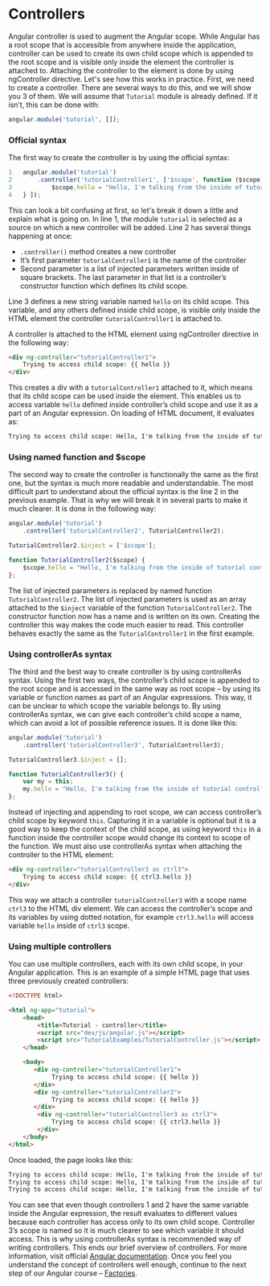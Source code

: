 # Controllers

Angular controller is used to augment the Angular scope. While Angular has a root scope that is accessible from anywhere inside the application, controller can be used to create its own child scope which is appended to the root scope and is visible only inside the element the controller is attached to. Attaching the controller to the element is done by using ngController directive.
Let's see how this works in practice. First, we need to create a controller. There are several ways to do this, and we will show you 3 of them. We will assume that `Tutorial` module is already defined. If it isn’t, this can be done with:

```javascript
angular.module('tutorial', []);
```

### Official syntax

The first way to create the controller is by using the official syntax:

```javascript
1	angular.module('tutorial')
2 		.controller('tutorialController1', ['$scope', function ($scope) {
3 			$scope.hello = "Hello, I'm talking from the inside of tutorial controller 1";
4 	} ]);
```

This can look a bit confusing at first, so let's break it down a little and explain what is going on.
In line 1, the module `tutorial` is selected as a source on which a new controller will be added.
Line 2 has several things happening at once:

  -  `.controller()` method creates a new controller
  -  It’s first parameter `tutorialController1` is the name of the controller
  -  Second parameter is a list of injected parameters written inside of square brackets. The last parameter in that list is a controller’s constructor function which defines its child scope.

Line 3 defines a new string variable named `hello` on its child scope. This variable, and any others defined inside child scope, is visible only inside the HTML element the controller `tutorialController1` is attached to.

A controller is attached to the HTML element using ngController directive in the following way:

```html
<div ng-controller="tutorialController1">
	Trying to access child scope: {{ hello }}
</div>
```

This creates a div with a `tutorialController1` attached to it, which means that its child scope can be used inside the element. This enables us to access variable `hello` defined inside controller’s child scope and use it as a part of an Angular expression. On loading of HTML document, it evaluates as:

```html
Trying to access child scope: Hello, I'm talking from the inside of tutorial controller 1
```

### Using named function and $scope

The second way to create the controller is functionally the same as the first one, but the syntax is much more readable and understandable. The most difficult part to understand about the official syntax is the line 2 in the previous example. That is why we will break it in several parts to make it much clearer. It is done in the following way:

```javascript
angular.module('tutorial')
	.controller('tutorialController2', TutorialController2);

TutorialController2.$inject = ['$scope'];

function TutorialController2($scope) {
	$scope.hello = "Hello, I'm talking from the inside of tutorial controller 2";
};
```

The list of injected parameters is replaced by named function ` TutorialController2`. The list of injected parameters is used as an array attached to the `$inject` variable of the function `TutorialController2`. The constructor function now has a name and is written on its own. Creating the controller this way makes the code much easier to read. This controller behaves exactly the same as the `TutorialController1` in the first example.

### Using controllerAs syntax

The third and the best way to create controller is by using controllerAs syntax. Using the first two ways, the controller’s child scope is appended to the root scope and is accessed in the same way as root scope – by using its variable or function names as part of an Angular expressions. This way, it can be unclear to which scope the variable belongs to. By using controllerAs syntax, we can give each controller’s child scope a name, which can avoid a lot of possible reference issues. It is done like this:

```javascript
angular.module('tutorial')
	.controller('tutorialController3', TutorialController3);

TutorialController3.$inject = [];

function TutorialController3() {
	var my = this;
	my.hello = "Hello, I'm talking from the inside of tutorial controller 3";
};
```

Instead of injecting and appending to root scope, we can access controller’s child scope by keyword `this`. Capturing it in a variable is optional but it is a good way to keep the context of the child scope, as using keyword `this` in a function inside the controller scope would change its context to scope of the function.
We must also use controllerAs syntax when attaching the controller to the HTML element:

```html
<div ng-controller="tutorialController3 as ctrl3">
	Trying to access child scope: {{ ctrl3.hello }}
</div>
```

This way we attach a controller `tutorialController3` with a scope name `ctrl3` to the HTML div element. We can access the controller’s scope and its variables by using dotted notation, for example `ctrl3.hello` will access variable `hello` inside of `ctrl3` scope.

### Using multiple controllers

You can use multiple controllers, each with its own child scope, in your Angular application. This is an example of a simple HTML page that uses three previously created controllers:

```html
<!DOCTYPE html>

<html ng-app="tutorial">
    <head>
        <title>Tutorial - controller</title>       
        <script src="dev/js/angular.js"></script>
        <script src="TutorialExamples/TutorialController.js"></script>
    </head>

    <body>
       <div ng-controller="tutorialController1">
            Trying to access child scope: {{ hello }}
       </div>
       <div ng-controller="tutorialController2">
            Trying to access child scope: {{ hello }}
       </div>
        <div ng-controller="tutorialController3 as ctrl3">
            Trying to access child scope: {{ ctrl3.hello }}            
        </div>        
    </body>
</html>
```

Once loaded, the page looks like this:

```html
Trying to access child scope: Hello, I'm talking from the inside of tutorial controller 1
Trying to access child scope: Hello, I'm talking from the inside of tutorial controller 2
Trying to access child scope: Hello, I'm talking from the inside of tutorial controller 3
```

You can see that even though controllers 1 and 2 have the same variable inside the Angular expression, the result evaluates to different values because each controller has access only to its own child scope. Controller 3’s scope is named so it is much clearer to see which variable it should access. This is why using controllerAs syntax is recommended way of writing controllers.
This ends our brief overview of controllers. For more information, visit official [Angular documentation](https://docs.angularjs.org/guide/controller). Once you feel you understand the concept of controllers well enough, continue to the next step of our Angular course – [Factories](https://github.com/Tweety-FER/in2ngPlayground/blob/master/tutorial/angular/factories.md).
